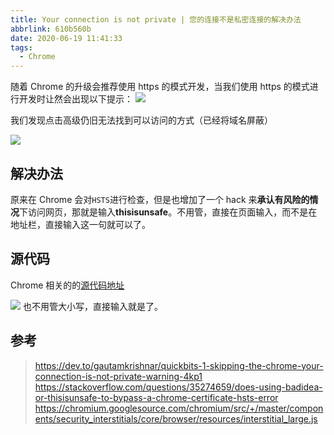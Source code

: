 ```yaml
---
title: Your connection is not private | 您的连接不是私密连接的解决办法
abbrlink: 610b560b
date: 2020-06-19 11:41:33
tags:
  - Chrome
---
```


随着 Chrome 的升级会推荐使用 https 的模式开发，当我们使用 https 的模式进行开发时让然会出现以下提示：
![](https://cdn.jsdelivr.net/gh/kitety/blog_img/img/20200923175214.png)

<!-- more -->

我们发现点击高级仍旧无法找到可以访问的方式（已经将域名屏蔽）

![](https://cdn.jsdelivr.net/gh/kitety/blog_img/img/20200923175225.png)

## 解决办法

原来在 Chrome 会对`HSTS`进行检查，但是也增加了一个 hack 来**承认有风险的情况**下访问网页，那就是输入**thisisunsafe**。不用管，直接在页面输入，而不是在地址栏，直接输入这一句就可以了。

## 源代码

Chrome 相关的的[源代码地址](https://chromium.googlesource.com/chromium/src/+/master/components/security_interstitials/core/browser/resources/interstitial_large.js)

![](https://cdn.jsdelivr.net/gh/kitety/blog_img/img/20200923175237.png)
也不用管大小写，直接输入就是了。

## 参考

> https://dev.to/gautamkrishnar/quickbits-1-skipping-the-chrome-your-connection-is-not-private-warning-4kp1 
> https://stackoverflow.com/questions/35274659/does-using-badidea-or-thisisunsafe-to-bypass-a-chrome-certificate-hsts-error 
> https://chromium.googlesource.com/chromium/src/+/master/components/security_interstitials/core/browser/resources/interstitial_large.js
